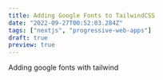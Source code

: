```yaml
---
title: Adding Google Fonts to TailwindCSS
date: "2022-09-27T00:52:03.284Z"
tags: ["nextjs", "progressive-web-apps"]
draft: true
preview: true
---
```


Adding google fonts with tailwind